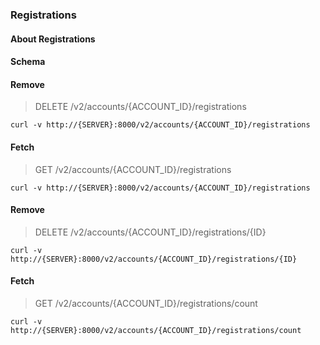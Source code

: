 ### Registrations

#### About Registrations

#### Schema



#### Remove

> DELETE /v2/accounts/{ACCOUNT_ID}/registrations

```curl
curl -v http://{SERVER}:8000/v2/accounts/{ACCOUNT_ID}/registrations
```

#### Fetch

> GET /v2/accounts/{ACCOUNT_ID}/registrations

```curl
curl -v http://{SERVER}:8000/v2/accounts/{ACCOUNT_ID}/registrations
```

#### Remove

> DELETE /v2/accounts/{ACCOUNT_ID}/registrations/{ID}

```curl
curl -v http://{SERVER}:8000/v2/accounts/{ACCOUNT_ID}/registrations/{ID}
```

#### Fetch

> GET /v2/accounts/{ACCOUNT_ID}/registrations/count

```curl
curl -v http://{SERVER}:8000/v2/accounts/{ACCOUNT_ID}/registrations/count
```

